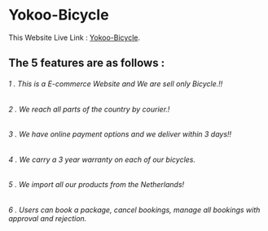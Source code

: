 # Yokoo-Bicycle

This Website Live Link :  [Yokoo-Bicycle](https://yokoo-bicycle.web.app/).

## The 5 features are as follows : 

###### 1 . This is a E-commerce Website and We are sell only Bicycle.!!
###### 2 . We reach all parts of the country by courier.!
###### 3 . We have online payment options and we deliver within 3 days!!
###### 4 . We carry a 3 year warranty on each of our bicycles.
###### 5 . We import all our products from the Netherlands!
###### 6 . Users can book a package, cancel bookings, manage all bookings with approval and rejection.


